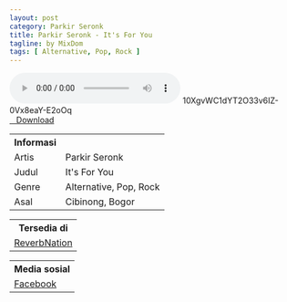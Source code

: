 ```yaml
---
layout: post
category: Parkir Seronk
title: Parkir Seronk - It's For You
tagline: by MixDom
tags: [ Alternative, Pop, Rock ]
---
```


<audio class='js-player' style="--plyr-color-main: #212121;" controls>
<source src="https://drive.google.com/uc?authuser=0&id=10XgvWC1dYT2O33v6IZ-0Vx8eaY-E2oOq&export=download" type="audio/mp3">
</audio>

<!--more-->10XgvWC1dYT2O33v6IZ-0Vx8eaY-E2oOq

<div class="post-button text-center">
<a target="_blank" class="btn" href="https://drive.google.com/uc?authuser=0&id=10XgvWC1dYT2O33v6IZ-0Vx8eaY-E2oOq&export=download">
<i class="fa fa-caret-down" aria-hidden="true"></i>&nbsp; &nbsp;Download
</a>
</div>

<table>
<tr>
<th>Informasi</th>
<th></th>
</tr>
<tr>
<td>Artis</td>
<td>Parkir Seronk</td>
</tr>
<tr>
<td>Judul</td>
<td>It's For You</td>
</tr>
<tr>
<td>Genre</td>
<td>Alternative, Pop, Rock</td>
</tr>
<tr>
<td>Asal</td>
<td>Cibinong, Bogor</td>
</tr>
</table>

<table>
<tr>
<th>Tersedia di</th>
</tr>
<tr>
<td><a href="https://www.reverbnation.com/parkirseronk" target="_blank">ReverbNation</a></td>
</tr>
</table>

<table>
<tr>
<th>Media sosial</th>
</tr>
<tr>
<td><a href="https://facebook.com/parkirseronk" target="_blank">Facebook</a></td>
</tr>
</table>

